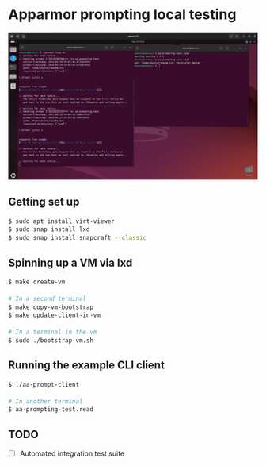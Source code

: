 # Apparmor prompting local testing

![screenshot](./screenshot.png)

## Getting set up
```bash
$ sudo apt install virt-viewer
$ sudo snap install lxd
$ sudo snap install snapcraft --classic
```

## Spinning up a VM via lxd

```bash
$ make create-vm

# In a second terminal
$ make copy-vm-bootstrap
$ make update-client-in-vm

# In a terminal in the vm
$ sudo ./bootstrap-vm.sh
```


## Running the example CLI client
```bash
$ ./aa-prompt-client

# In another terminal
$ aa-prompting-test.read
```


## TODO
- [ ] Automated integration test suite
